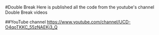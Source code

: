 #Double Break
Here is published all the code from the youtube's channel Double Break videos

##YouTube channel
https://www.youtube.com/channel/UCD-O4qoTKKC_55zNAEKj3_Q
